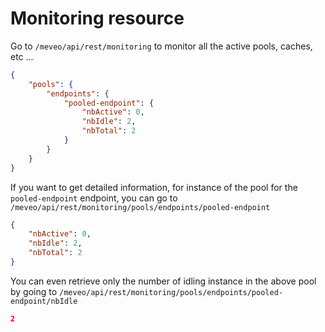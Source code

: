 # Monitoring resource

Go to `/meveo/api/rest/monitoring` to monitor all the active pools, caches, etc ...

```json
{
    "pools": {
        "endpoints": {
            "pooled-endpoint": {
                "nbActive": 0,
                "nbIdle": 2,
                "nbTotal": 2
            }
        }
    }
}
```

If you want to get detailed information, for instance of the pool for the `pooled-endpoint` endpoint, you can go to `/meveo/api/rest/monitoring/pools/endpoints/pooled-endpoint`

```json
{
    "nbActive": 0,
    "nbIdle": 2,
    "nbTotal": 2
}
```

You can even retrieve only the number of idling instance in the above pool by going to `/meveo/api/rest/monitoring/pools/endpoints/pooled-endpoint/nbIdle`

```json
2
```
